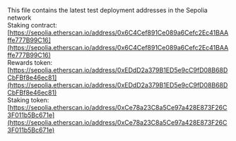 This file contains the latest test deployment addresses in the Sepolia network<br/>Staking contract: [https://sepolia.etherscan.io/address/0x6C4Cef891Ce089a6Cefc2Ec41BAAffe777B99C16](https://sepolia.etherscan.io/address/0x6C4Cef891Ce089a6Cefc2Ec41BAAffe777B99C16)<br/>Rewards token: [https://sepolia.etherscan.io/address/0xEDdD2a379B1ED5e9cC9fD08B68DCbFBf8e46ec81](https://sepolia.etherscan.io/address/0xEDdD2a379B1ED5e9cC9fD08B68DCbFBf8e46ec81)<br/>Staking token: [https://sepolia.etherscan.io/address/0xCe78a23C8a5Ce97a428E873F26C3F011b5Bc671e](https://sepolia.etherscan.io/address/0xCe78a23C8a5Ce97a428E873F26C3F011b5Bc671e)<br/>